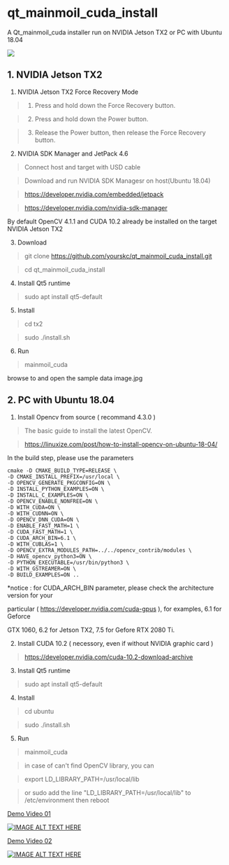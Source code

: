 # qt_mainmoil_cuda_install

A Qt_mainmoil_cuda installer run on NVIDIA Jetson TX2 or PC with Ubuntu 18.04


<img src="document/images/screen2.gif">


## 1. NVIDIA Jetson TX2

1. NVIDIA Jetson TX2 Force Recovery Mode
 
>	1. Press and hold down the Force Recovery button.

>	2. Press and hold down the Power button.

>	3. Release the Power button, then release the Force Recovery button.

2. NVIDIA SDK Manager and JetPack 4.6

>	Connect host and target with USD cable

>	Download and run NVIDIA SDK Managesr on host(Ubuntu 18.04) 

>	https://developer.nvidia.com/embedded/jetpack

>	https://developer.nvidia.com/nvidia-sdk-manager

By default OpenCV 4.1.1 and CUDA 10.2 already be installed on the target 
NVIDIA Jetson TX2

3. Download 

>	git clone https://github.com/yourskc/qt_mainmoil_cuda_install.git

>	cd qt_mainmoil_cuda_install
 
4. Install Qt5 runtime 

>	sudo apt install qt5-default

5. Install 

>	cd tx2

>	sudo ./install.sh

6. Run

>	mainmoil_cuda 

browse to and open the sample data image.jpg 


## 2. PC with Ubuntu 18.04


1. Install Opencv from source ( recommand 4.3.0 )

>	The basic guide to install the latest OpenCV.

>	https://linuxize.com/post/how-to-install-opencv-on-ubuntu-18-04/

In the build step, please use the parameters

	cmake -D CMAKE_BUILD_TYPE=RELEASE \
	-D CMAKE_INSTALL_PREFIX=/usr/local \
	-D OPENCV_GENERATE_PKGCONFIG=ON \
	-D INSTALL_PYTHON_EXAMPLES=ON \
	-D INSTALL_C_EXAMPLES=ON \
	-D OPENCV_ENABLE_NONFREE=ON \
	-D WITH_CUDA=ON \
	-D WITH_CUDNN=ON \
	-D OPENCV_DNN_CUDA=ON \
	-D ENABLE_FAST_MATH=1 \
	-D CUDA_FAST_MATH=1 \
	-D CUDA_ARCH_BIN=6.1 \
	-D WITH_CUBLAS=1 \
	-D OPENCV_EXTRA_MODULES_PATH=../../opencv_contrib/modules \
	-D HAVE_opencv_python3=ON \
	-D PYTHON_EXECUTABLE=/usr/bin/python3 \
	-D WITH_GSTREAMER=ON \
	-D BUILD_EXAMPLES=ON ..


*notice : for CUDA_ARCH_BIN parameter, please check the architecture version for your 

particular ( https://developer.nvidia.com/cuda-gpus ), for examples, 6.1 for Geforce 

GTX 1060, 6.2 for Jetson TX2, 7.5 for Gefore RTX 2080 Ti.

2. Install CUDA 10.2 ( necessory, even if without NVIDIA graphic card )

>	https://developer.nvidia.com/cuda-10.2-download-archive

3. Install Qt5 runtime 

>	sudo apt install qt5-default

4. Install 

>	cd ubuntu

>	sudo ./install.sh

5. Run

>	mainmoil_cuda 

>	in case of can't find OpenCV library, you can

>	export LD_LIBRARY_PATH=/usr/local/lib

>	or sudo add the line "LD_LIBRARY_PATH=/usr/local/lib" to /etc/environment then reboot


<a href="https://youtu.be/FlaG7w-JT9Q"> Demo Video 01</a>

[![IMAGE ALT TEXT HERE](https://img.youtube.com/vi/FlaG7w-JT9Q/0.jpg)](https://youtu.be/FlaG7w-JT9Q)

<a href="https://youtu.be/sx6WaPc6Tkg"> Demo Video 02</a>

[![IMAGE ALT TEXT HERE](https://img.youtube.com/vi/sx6WaPc6Tkg/0.jpg)](https://youtu.be/sx6WaPc6Tkg)







